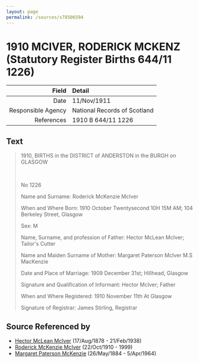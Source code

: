 ```yaml
---
layout: page
permalink: /sources/s78506594
---
```


# 1910 MCIVER, RODERICK MCKENZ (Statutory Register Births 644/11 1226)

Field | Detail
---:|:---
Date | 11/Nov/1911
Responsible Agency | National Records of Scotland
References | 1910 B 644/11 1226

## Text

> 1910, BIRTHS in the DISTRICT of ANDERSTON in the BURGH on GLASGOW
>
> <br/>
>
> No 1226
>
> Name and Surname: Roderick McKenzie McIver
>
> When and Where Born: 1910 October Twentysecond 10H 15M AM; 104 Berkeley Street, Glasgow
>
> Sex: M
>
> Name, Surname, and profession of Father: Hector McLean McIver; Tailor's Cutter
>
> Name and Maiden Surname of Mother: Margaret Paterson McIver M.S MacKenzie
>
> Date and Place of Marriage: 1909 December 31st; Hillhead, Glasgow
>
> Signature and Qualification of Informant: Hector McIver; Father
>
> When and Where Registered: 1910 November 11th At Glasgow
>
> Signature of Registrar: James Stirling, Registrar
>

## Source Referenced by

* [Hector McLean McIver](../people/@62168745@-hector-mclean-mciver-b1878-8-17-d1938-2-21.md) (17/Aug/1878 - 21/Feb/1938)
* [Roderick McKenzie McIver](../people/@90830540@-roderick-mckenzie-mciver-b1910-10-22-d1999.md) (22/Oct/1910 - 1999)
* [Margaret Paterson McKenzie](../people/@88610293@-margaret-paterson-mckenzie-b1884-5-26-d1964-4-5.md) (26/May/1884 - 5/Apr/1964)
